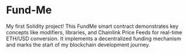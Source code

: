 # Fund-Me
My first Solidity project! This FundMe smart contract demonstrates key concepts like modifiers, libraries, and Chainlink Price Feeds for real-time ETH/USD conversion. It implements a decentralized funding mechanism and marks the start of my blockchain development journey.
